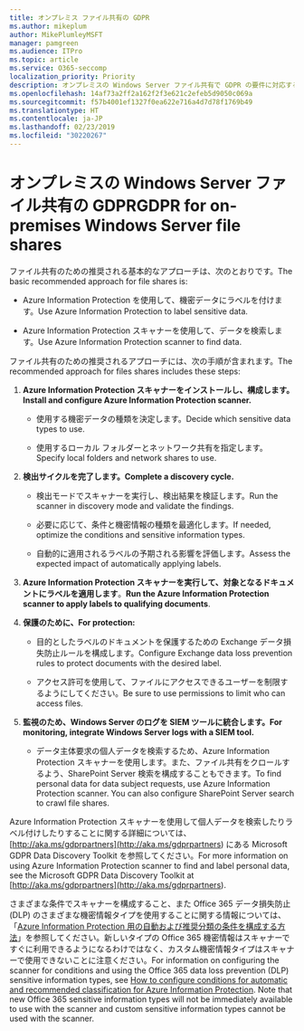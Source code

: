 ```yaml
---
title: オンプレミス ファイル共有の GDPR
ms.author: mikeplum
author: MikePlumleyMSFT
manager: pamgreen
ms.audience: ITPro
ms.topic: article
ms.service: O365-seccomp
localization_priority: Priority
description: オンプレミスの Windows Server ファイル共有で GDPR の要件に対応する方法について説明します。
ms.openlocfilehash: 14af73a2ff2a162f2f3e621c2efeb5d9050c069a
ms.sourcegitcommit: f57b4001ef1327f0ea622e716a4d7d78f1769b49
ms.translationtype: HT
ms.contentlocale: ja-JP
ms.lasthandoff: 02/23/2019
ms.locfileid: "30220267"
---
```

# <a name="gdpr-for-on-premises-windows-server-file-shares"></a><span data-ttu-id="4f03d-103">オンプレミスの Windows Server ファイル共有の GDPR</span><span class="sxs-lookup"><span data-stu-id="4f03d-103">GDPR for on-premises Windows Server file shares</span></span>

<span data-ttu-id="4f03d-104">ファイル共有のための推奨される基本的なアプローチは、次のとおりです。</span><span class="sxs-lookup"><span data-stu-id="4f03d-104">The basic recommended approach for file shares is:</span></span>

-   <span data-ttu-id="4f03d-105">Azure Information Protection を使用して、機密データにラベルを付けます。</span><span class="sxs-lookup"><span data-stu-id="4f03d-105">Use Azure Information Protection to label sensitive data.</span></span>

-   <span data-ttu-id="4f03d-106">Azure Information Protection スキャナーを使用して、データを検索します。</span><span class="sxs-lookup"><span data-stu-id="4f03d-106">Use Azure Information Protection scanner to find data.</span></span>

<span data-ttu-id="4f03d-107">ファイル共有のための推奨されるアプローチには、次の手順が含まれます。</span><span class="sxs-lookup"><span data-stu-id="4f03d-107">The recommended approach for files shares includes these steps:</span></span>

1.  <span data-ttu-id="4f03d-108">**Azure Information Protection スキャナーをインストールし、構成します。**</span><span class="sxs-lookup"><span data-stu-id="4f03d-108">**Install and configure Azure Information Protection scanner.**</span></span>

    -   <span data-ttu-id="4f03d-109">使用する機密データの種類を決定します。</span><span class="sxs-lookup"><span data-stu-id="4f03d-109">Decide which sensitive data types to use.</span></span>

    -   <span data-ttu-id="4f03d-110">使用するローカル フォルダーとネットワーク共有を指定します。</span><span class="sxs-lookup"><span data-stu-id="4f03d-110">Specify local folders and network shares to use.</span></span>

2.  <span data-ttu-id="4f03d-111">**検出サイクルを完了します。**</span><span class="sxs-lookup"><span data-stu-id="4f03d-111">**Complete a discovery cycle.**</span></span>

    -   <span data-ttu-id="4f03d-112">検出モードでスキャナーを実行し、検出結果を検証します。</span><span class="sxs-lookup"><span data-stu-id="4f03d-112">Run the scanner in discovery mode and validate the findings.</span></span>

    -   <span data-ttu-id="4f03d-113">必要に応じて、条件と機密情報の種類を最適化します。</span><span class="sxs-lookup"><span data-stu-id="4f03d-113">If needed, optimize the conditions and sensitive information types.</span></span>

    -   <span data-ttu-id="4f03d-114">自動的に適用されるラベルの予期される影響を評価します。</span><span class="sxs-lookup"><span data-stu-id="4f03d-114">Assess the expected impact of automatically applying labels.</span></span>

3.  <span data-ttu-id="4f03d-115">**Azure Information Protection スキャナーを実行して、対象となるドキュメントにラベルを適用します**。</span><span class="sxs-lookup"><span data-stu-id="4f03d-115">**Run the Azure Information Protection scanner to apply labels to qualifying documents**.</span></span>

4.  <span data-ttu-id="4f03d-116">**保護のために、**</span><span class="sxs-lookup"><span data-stu-id="4f03d-116">**For protection:**</span></span>

    -   <span data-ttu-id="4f03d-117">目的としたラベルのドキュメントを保護するための Exchange データ損失防止ルールを構成します。</span><span class="sxs-lookup"><span data-stu-id="4f03d-117">Configure Exchange data loss prevention rules to protect documents with the desired label.</span></span>

    -   <span data-ttu-id="4f03d-118">アクセス許可を使用して、ファイルにアクセスできるユーザーを制限するようにしてください。</span><span class="sxs-lookup"><span data-stu-id="4f03d-118">Be sure to use permissions to limit who can access files.</span></span>

5.  <span data-ttu-id="4f03d-119">**監視のため、Windows Server のログを SIEM ツールに統合します。**</span><span class="sxs-lookup"><span data-stu-id="4f03d-119">**For monitoring, integrate Windows Server logs with a SIEM tool.**</span></span>

    -   <span data-ttu-id="4f03d-p101">データ主体要求の個人データを検索するため、Azure Information Protection スキャナーを使用します。また、ファイル共有をクロールするよう、SharePoint Server 検索を構成することもできます。</span><span class="sxs-lookup"><span data-stu-id="4f03d-p101">To find personal data for data subject requests, use Azure Information Protection scanner. You can also configure SharePoint Server search to crawl file shares.</span></span>

<span data-ttu-id="4f03d-122">Azure Information Protection スキャナーを使用して個人データを検索したりラベル付けしたりすることに関する詳細については、[http://aka.ms/gdprpartners](<http://aka.ms/gdprpartners>) にある Microsoft GDPR Data Discovery Toolkit を参照してください。</span><span class="sxs-lookup"><span data-stu-id="4f03d-122">For more information on using Azure Information Protection scanner to find and label personal data, see the Microsoft GDPR Data Discovery Toolkit at [http://aka.ms/gdprpartners](<http://aka.ms/gdprpartners>).</span></span>

<span data-ttu-id="4f03d-p102">さまざまな条件でスキャナーを構成すること、また Office 365 データ損失防止 (DLP) のさまざまな機密情報タイプを使用することに関する情報については、「[Azure Information Protection 用の自動および推奨分類の条件を構成する方法](https://docs.microsoft.com/ja-JP/information-protection/deploy-use/configure-policy-classification)」を参照してください。新しいタイプの Office 365 機密情報はスキャナーですぐに利用できるようになるわけではなく、カスタム機密情報タイプはスキャナーで使用できないことに注意ください。</span><span class="sxs-lookup"><span data-stu-id="4f03d-p102">For information on configuring the scanner for conditions and using the Office 365 data loss prevention (DLP) sensitive information types, see [How to configure conditions for automatic and recommended classification for Azure Information Protection](https://docs.microsoft.com/ja-JP/information-protection/deploy-use/configure-policy-classification). Note that new Office 365 sensitive information types will not be immediately available to use with the scanner and custom sensitive information types cannot be used with the scanner.</span></span>
